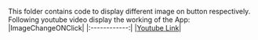 This folder contains code to display different image on button respectively. <br/>
Following youtube video display the working of the App: <br/>
|ImageChangeONClick|
|:------------:|
|[Youtube Link](https://youtu.be/4osMhzyQFFQ)|
